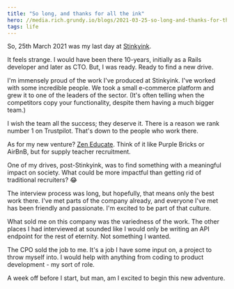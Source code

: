 ```yaml
---
title: "So long, and thanks for all the ink"
hero: //media.rich.grundy.io/blogs/2021-03-25-so-long-and-thanks-for-the-ink/hero.webp
tags: life
---
```


So, 25th March 2021 was my last day at
[Stinkyink](https://www.stinkyinkshop.co.uk/).

It feels strange. I would have been there 10-years, initially as a Rails
developer and later as CTO. But, I was ready. Ready to find a new drive.

I'm immensely proud of the work I've produced at Stinkyink. I've worked with
some incredible people. We took a small e-commerce platform and grew it to one
of the leaders of the sector. (It's often telling when the competitors copy your
functionality, despite them having a much bigger team.)

I wish the team all the success; they deserve it. There is a reason we rank
number 1 on Trustpilot. That's down to the people who work there.

As for my new venture? [Zen Educate](https://www.zeneducate.com/). Think of it
like Purple Bricks or AirBnB, but for supply teacher recruitment.

One of my drives, post-Stinkyink, was to find something with a meaningful impact
on society. What could be more impactful than getting rid of traditional
recruiters? 😂

The interview process was long, but hopefully, that means only the best work
there.  I've met parts of the company already, and everyone I've met has been
friendly and passionate. I'm excited to be part of that culture.

What sold me on this company was the variedness of the work. The other places I
had interviewed at sounded like I would only be writing an API endpoint for the
rest of eternity. Not something I wanted.

The CPO sold the job to me. It's a job I have some input on, a project to throw
myself into. I would help with anything from coding to product development - my
sort of role.

A week off before I start, but man, am I excited to begin this new adventure.
